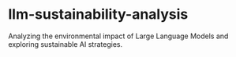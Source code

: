 # llm-sustainability-analysis
Analyzing the environmental impact of Large Language Models and exploring sustainable AI strategies.
